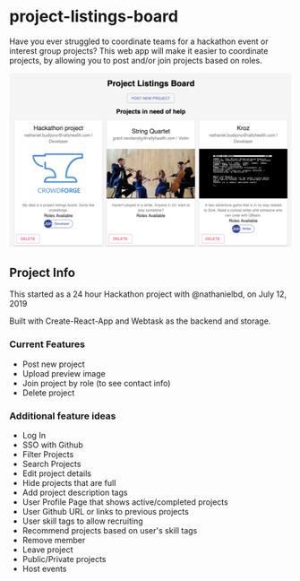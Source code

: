 # project-listings-board

Have you ever struggled to coordinate teams for a hackathon event or interest group projects?
This web app will make it easier to coordinate projects, by allowing you to post and/or join projects based on roles.

![preview](./preview.png)

## Project Info

This started as a 24 hour Hackathon project with @nathanielbd, on July 12, 2019

Built with Create-React-App and Webtask as the backend and storage.

### Current Features

- Post new project
- Upload preview image
- Join project by role (to see contact info)
- Delete project

### Additional feature ideas

- Log In
- SSO with Github
- Filter Projects
- Search Projects
- Edit project details
- Hide projects that are full
- Add project description tags
- User Profile Page that shows active/completed projects
- User Github URL or links to previous projects
- User skill tags to allow recruiting
- Recommend projects based on user's skill tags
- Remove member
- Leave project
- Public/Private projects
- Host events
